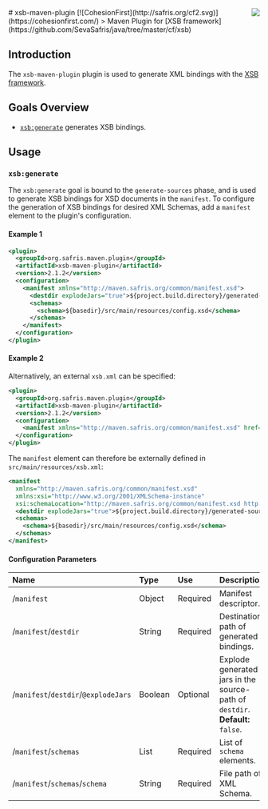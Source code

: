 <img src="http://safris.org/logo.png" align="right" />
# xsb-maven-plugin [![CohesionFirst](http://safris.org/cf2.svg)](https://cohesionfirst.com/)
> Maven Plugin for [XSB framework](https://github.com/SevaSafris/java/tree/master/cf/xsb)

## Introduction

The `xsb-maven-plugin` plugin is used to generate XML bindings with the [XSB framework](https://github.com/SevaSafris/java/tree/master/cf/xsb).

## Goals Overview

* [`xsb:generate`](https://github.com/SevaSafris/java/new/master/maven/plugin/xsb-maven-plugin#xsbgenerate) generates XSB bindings.

## Usage

### `xsb:generate`

The `xsb:generate` goal is bound to the `generate-sources` phase, and is used to generate XSB bindings for XSD documents in the `manifest`. To configure the generation of XSB bindings for desired XML Schemas, add a `manifest` element to the plugin's configuration.

#### Example 1

```xml
<plugin>
  <groupId>org.safris.maven.plugin</groupId>
  <artifactId>xsb-maven-plugin</artifactId>
  <version>2.1.2</version>
  <configuration>
    <manifest xmlns="http://maven.safris.org/common/manifest.xsd">
      <destdir explodeJars="true">${project.build.directory}/generated-sources/xsb</destdir>
      <schemas>
        <schema>${basedir}/src/main/resources/config.xsd</schema>
      </schemas>
    </manifest>
  </configuration>
</plugin>
```

#### Example 2

Alternatively, an external `xsb.xml` can be specified:

```xml
<plugin>
  <groupId>org.safris.maven.plugin</groupId>
  <artifactId>xsb-maven-plugin</artifactId>
  <version>2.1.2</version>
  <configuration>
    <manifest xmlns="http://maven.safris.org/common/manifest.xsd" href="${basedir}/src/main/resources/xsb.xml"/>
  </configuration>
</plugin>
```

The `manifest` element can therefore be externally defined in `src/main/resources/xsb.xml`:

```xml
<manifest
  xmlns="http://maven.safris.org/common/manifest.xsd"
  xmlns:xsi="http://www.w3.org/2001/XMLSchema-instance"
  xsi:schemaLocation="http://maven.safris.org/common/manifest.xsd http://maven.safris.org/common/manifest.xsd">
  <destdir explodeJars="true">${project.build.directory}/generated-sources/xsb</destdir>
  <schemas>
    <schema>${basedir}/src/main/resources/config.xsd</schema>
  </schemas>
</manifest>
```

#### Configuration Parameters

| Name                                 | Type          | Use      | Description                                                                   |
|:-------------------------------------|:--------------|:---------|:------------------------------------------------------------------------------|
| /`manifest`                          | Object        | Required | Manifest descriptor.                                                          |
| /`manifest`/`destdir`                | String        | Required | Destination path of generated bindings.                                       |
| /`manifest`/`destdir`/`@explodeJars` | Boolean       | Optional | Explode generated jars in the source-path of `destdir`. **Default:** `false`. |
| /`manifest`/`schemas`                | List          | Required | List of `schema` elements.                                                    |
| /`manifest`/`schemas`/`schema`       | String        | Required | File path of XML Schema.                                                      |
